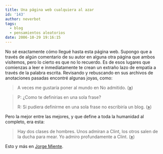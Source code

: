 ```yaml
---
title: Una página web cualquiera al azar
id: '143'
author: neverbot
tags:
  - blog
  - pensamientos aleatorios
date: 2006-10-29 19:16:15
---
```


No sé exactamente cómo llegué hasta esta página web. Supongo que a través de algún comentario de su autor en alguna otra página que ambos visitemos, pero lo cierto es que no lo recuerdo. Es de esos lugares que comienzas a leer e inmediatamente te crean un extraño lazo de empatía a través de la palabra escrita. Revisando y rebuscando en sus archivos de anotaciones pasadas encontré algunas joyas, como:

> A veces me gustaría poner al mundo en No admitido. ([»](http://dissenet.com/jorgemiente/2006/07/23/msnworld/))

> P: ¿Como te definirias en una sola frase? 
>
> R: Si pudiera definirme en una sola frase no escribiría un blog. ([»](http://dissenet.com/jorgemiente/2006/10/22/definiendo/))

Pero la mejor entre las mejores, y que define a toda la humanidad al completo, era esta:

> Hay dos clases de hombres. Unos admiran a Clint, los otros salen de la ducha para mear. Yo admiro profundamente a Clint. ([»](http://dissenet.com/jorgemiente/2006/09/16/elige/))

Esto y más en [Jorge Miente](http://dissenet.com/jorgemiente/).